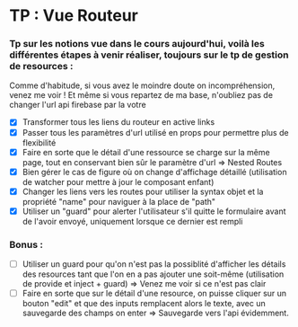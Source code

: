 # TP : Vue Routeur

### Tp sur les notions vue dans le cours aujourd'hui, voilà les différentes étapes à venir réaliser, toujours sur le tp de gestion de resources :

Comme d'habitude, si vous avez le moindre doute on incompréhension, venez me voir ! Et même si vous repartez de ma base, n'oubliez pas de changer l'url api firebase par la votre

- [x]  Transformer tous les liens du routeur en active links
- [x]  Passer tous les paramètres d'url utilisé en props pour permettre plus de flexibilité
- [x]  Faire en sorte que le détail d'une ressource se charge sur la même page, tout en conservant bien sûr le paramètre d'url ⇒ Nested Routes
- [x]  Bien gérer le cas de figure où on change d'affichage détaillé (utilisation de watcher pour mettre à jour le composant enfant)
- [x]  Changer les liens vers les routes pour utiliser la syntax objet et la propriété "name" pour naviguer à la place de "path"
- [x]  Utiliser un "guard" pour alerter l'utilisateur s'il quitte le formulaire avant de l'avoir envoyé, uniquement lorsque ce dernier est rempli

### Bonus :

- [ ]  Utiliser un guard pour qu'on n'est pas la possiblité d'afficher les détails des resources tant que l'on en a pas ajouter une soit-même (utilisation de provide et inject + guard) ⇒ Venez me voir si ce n'est pas clair
- [ ]  Faire en sorte que sur le détail d'une resource, on puisse cliquer sur un bouton "edit" et que des inputs remplacent alors le texte, avec un sauvegarde des champs on enter ⇒ Sauvegarde vers l'api évidemment.
